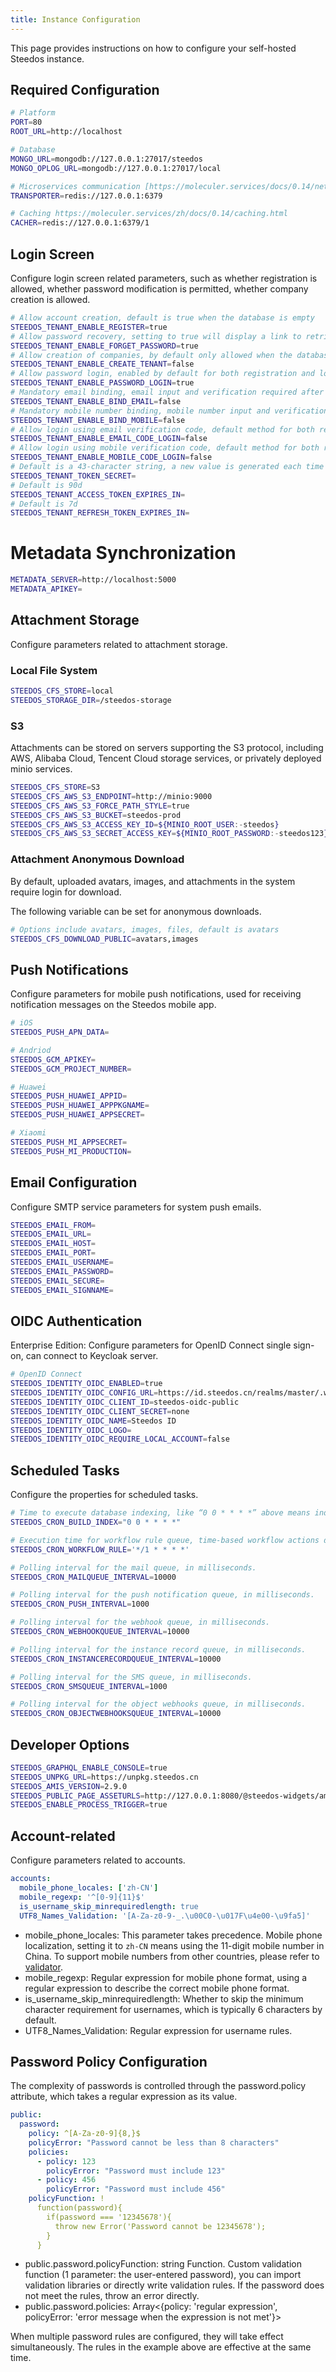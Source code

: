 ```yaml
---
title: Instance Configuration
---
```


This page provides instructions on how to configure your self-hosted Steedos instance.


## Required Configuration

```bash
# Platform
PORT=80
ROOT_URL=http://localhost

# Database
MONGO_URL=mongodb://127.0.0.1:27017/steedos
MONGO_OPLOG_URL=mongodb://127.0.0.1:27017/local

# Microservices communication [https://moleculer.services/docs/0.14/networking.html](https://moleculer.services/zh/docs/0.14/networking.html)
TRANSPORTER=redis://127.0.0.1:6379

# Caching https://moleculer.services/zh/docs/0.14/caching.html
CACHER=redis://127.0.0.1:6379/1

```

## Login Screen

Configure login screen related parameters, such as whether registration is allowed, whether password modification is permitted, whether company creation is allowed.

```bash
# Allow account creation, default is true when the database is empty
STEEDOS_TENANT_ENABLE_REGISTER=true  
# Allow password recovery, setting to true will display a link to retrieve the password, default is false.
STEEDOS_TENANT_ENABLE_FORGET_PASSWORD=true  
# Allow creation of companies, by default only allowed when the database is empty
STEEDOS_TENANT_ENABLE_CREATE_TENANT=false 
# Allow password login, enabled by default for both registration and login. Default is true
STEEDOS_TENANT_ENABLE_PASSWORD_LOGIN=true 
# Mandatory email binding, email input and verification required after login. Default is false
STEEDOS_TENANT_ENABLE_BIND_EMAIL=false 
# Mandatory mobile number binding, mobile number input and verification required after login. Default is false
STEEDOS_TENANT_ENABLE_BIND_MOBILE=false 
# Allow login using email verification code, default method for both registration and login when enabled.
STEEDOS_TENANT_ENABLE_EMAIL_CODE_LOGIN=false 
# Allow login using mobile verification code, default method for both registration and login when enabled.
STEEDOS_TENANT_ENABLE_MOBILE_CODE_LOGIN=false 
# Default is a 43-character string, a new value is generated each time the service is restarted
STEEDOS_TENANT_TOKEN_SECRET=  
# Default is 90d
STEEDOS_TENANT_ACCESS_TOKEN_EXPIRES_IN= 
# Default is 7d
STEEDOS_TENANT_REFRESH_TOKEN_EXPIRES_IN=  
```

# Metadata Synchronization

```bash
METADATA_SERVER=http://localhost:5000
METADATA_APIKEY=
```

## Attachment Storage

Configure parameters related to attachment storage.

### Local File System

```bash
STEEDOS_CFS_STORE=local
STEEDOS_STORAGE_DIR=/steedos-storage
```

### S3

Attachments can be stored on servers supporting the S3 protocol, including AWS, Alibaba Cloud, Tencent Cloud storage services, or privately deployed minio services.

```bash
STEEDOS_CFS_STORE=S3
STEEDOS_CFS_AWS_S3_ENDPOINT=http://minio:9000
STEEDOS_CFS_AWS_S3_FORCE_PATH_STYLE=true
STEEDOS_CFS_AWS_S3_BUCKET=steedos-prod
STEEDOS_CFS_AWS_S3_ACCESS_KEY_ID=${MINIO_ROOT_USER:-steedos} 
STEEDOS_CFS_AWS_S3_SECRET_ACCESS_KEY=${MINIO_ROOT_PASSWORD:-steedos123}
```

### Attachment Anonymous Download

By default, uploaded avatars, images, and attachments in the system require login for download.

The following variable can be set for anonymous downloads.

```bash
# Options include avatars, images, files, default is avatars
STEEDOS_CFS_DOWNLOAD_PUBLIC=avatars,images 
```

## Push Notifications

Configure parameters for mobile push notifications, used for receiving notification messages on the Steedos mobile app.

```bash
# iOS
STEEDOS_PUSH_APN_DATA=

# Andriod
STEEDOS_GCM_APIKEY=
STEEDOS_GCM_PROJECT_NUMBER=

# Huawei
STEEDOS_PUSH_HUAWEI_APPID=
STEEDOS_PUSH_HUAWEI_APPPKGNAME=
STEEDOS_PUSH_HUAWEI_APPSECRET=

# Xiaomi
STEEDOS_PUSH_MI_APPSECRET=
STEEDOS_PUSH_MI_PRODUCTION=
```

## Email Configuration

Configure SMTP service parameters for system push emails.

```bash
STEEDOS_EMAIL_FROM=
STEEDOS_EMAIL_URL=
STEEDOS_EMAIL_HOST=
STEEDOS_EMAIL_PORT=
STEEDOS_EMAIL_USERNAME=
STEEDOS_EMAIL_PASSWORD=
STEEDOS_EMAIL_SECURE=
STEEDOS_EMAIL_SIGNNAME=
```

## OIDC Authentication

Enterprise Edition: Configure parameters for OpenID Connect single sign-on, can connect to Keycloak server.

```bash
# OpenID Connect
STEEDOS_IDENTITY_OIDC_ENABLED=true
STEEDOS_IDENTITY_OIDC_CONFIG_URL=https://id.steedos.cn/realms/master/.well-known/openid-configuration
STEEDOS_IDENTITY_OIDC_CLIENT_ID=steedos-oidc-public
STEEDOS_IDENTITY_OIDC_CLIENT_SECRET=none
STEEDOS_IDENTITY_OIDC_NAME=Steedos ID
STEEDOS_IDENTITY_OIDC_LOGO=
STEEDOS_IDENTITY_OIDC_REQUIRE_LOCAL_ACCOUNT=false
```

## Scheduled Tasks

Configure the properties for scheduled tasks.

```bash
# Time to execute database indexing, like “0 0 * * * *” above means indexing operation is performed once every hour. Existing indexes are not recreated.
STEEDOS_CRON_BUILD_INDEX="0 0 * * * *"

# Execution time for workflow rule queue, time-based workflow actions depend on this configuration, like “*/10 * * * * *” above means it's executed every 1 minutes.
STEEDOS_CRON_WORKFLOW_RULE='*/1 * * * *'

# Polling interval for the mail queue, in milliseconds.
STEEDOS_CRON_MAILQUEUE_INTERVAL=10000

# Polling interval for the push notification queue, in milliseconds.
STEEDOS_CRON_PUSH_INTERVAL=1000

# Polling interval for the webhook queue, in milliseconds.
STEEDOS_CRON_WEBHOOKQUEUE_INTERVAL=10000

# Polling interval for the instance record queue, in milliseconds.
STEEDOS_CRON_INSTANCERECORDQUEUE_INTERVAL=10000

# Polling interval for the SMS queue, in milliseconds.
STEEDOS_CRON_SMSQUEUE_INTERVAL=1000

# Polling interval for the object webhooks queue, in milliseconds.
STEEDOS_CRON_OBJECTWEBHOOKSQUEUE_INTERVAL=10000
```

## Developer Options 

```bash
STEEDOS_GRAPHQL_ENABLE_CONSOLE=true
STEEDOS_UNPKG_URL=https://unpkg.steedos.cn
STEEDOS_AMIS_VERSION=2.9.0
STEEDOS_PUBLIC_PAGE_ASSETURLS=http://127.0.0.1:8080/@steedos-widgets/amis-object/dist/assets-dev.json
STEEDOS_ENABLE_PROCESS_TRIGGER=true
```

## Account-related

Configure parameters related to accounts.

```yaml
accounts:
  mobile_phone_locales: ['zh-CN']
  mobile_regexp: '^[0-9]{11}$'
  is_username_skip_minrequiredlength: true
  UTF8_Names_Validation: '[A-Za-z0-9-_.\u00C0-\u017F\u4e00-\u9fa5]'
```

* mobile_phone_locales: This parameter takes precedence. Mobile phone localization, setting it to `zh-CN` means using the 11-digit mobile number in China. To support mobile numbers from other countries, please refer to [validator](https://www.npmjs.com/package/validator).
* mobile_regexp: Regular expression for mobile phone format, using a regular expression to describe the correct mobile phone format.
* is_username_skip_minrequiredlength: Whether to skip the minimum character requirement for usernames, which is typically 6 characters by default.
* UTF8_Names_Validation: Regular expression for username rules.

## Password Policy Configuration

The complexity of passwords is controlled through the password.policy attribute, which takes a regular expression as its value.

```yaml
public:
  password:
    policy: ^[A-Za-z0-9]{8,}$
    policyError: "Password cannot be less than 8 characters"
    policies:
      - policy: 123
        policyError: "Password must include 123"
      - policy: 456
        policyError: "Password must include 456"
    policyFunction: !
      function(password){
        if(password === '12345678'){
          throw new Error('Password cannot be 12345678');
        }
      }
```

- public.password.policyFunction: string Function. Custom validation function (1 parameter: the user-entered password), you can import validation libraries or directly write validation rules. If the password does not meet the rules, throw an error directly.
- public.password.policies: Array<{policy: 'regular expression', policyError: 'error message when the expression is not met'}>

When multiple password rules are configured, they will take effect simultaneously. The rules in the example above are effective at the same time.

